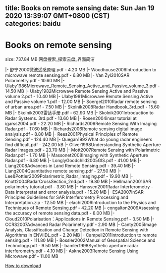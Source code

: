 
title: Books on remote sensing
date: Sun Jan 19 2020 13:39:07 GMT+0800 (CST)    
categories: baidu
---

# Books on remote sensing
size: 737.84 MB
 网盘搜索_探索云盘_界面简洁
 
|- 舒宁2000微波遥感原理.pdf - 4.20 MB
|- Woodhouse2006Introduction to microwave remote sensing.pdf - 6.80 MB
|- Van Zyl2010SAR Polarimetry.pdf - 10.60 MB
|- Ulaby1986Microwave_Remote_Sensing_Active_and_Passive_volume_3.pdf - 14.50 MB
|- Ulaby1982Microwave Remote Sensing Active and Passive volume 2.pdf - 10.40 MB
|- Ulaby1981Microwave Remote Sensing Active and Passive volume 1.pdf - 12.00 MB
|- Soergel2010Radar remote sensing of urban area.pdf - 7.50 MB
|- Skolnik2008Radar Handbook_3rd.pdf - 15.60 MB
|- Skolnik2003雷达手册.pdf - 62.90 MB
|- Skolnik2001Introduction to Radar Systems. 3rd.pdf - 13.60 MB
|- Rosen2004insar tutorial at igarss2004.pdf - 22.20 MB
|- Richards2009Remote Sensing With Imaging Radar.pdf - 17.60 MB
|- Richards2006Remote sensing digital image analysis.pdf - 8.80 MB
|- Rees2001Physical Principles of Remote Sensing.pdf - 124.40 MB
|- Quegan1992What do young radar engineers find difficult.pdf - 242.00 kB
|- Oliver1998Understanding Synthetic Aperture Radar Images.pdf - 23.70 MB
|- Mott2007Remote Sensing with Polarimetric Radar.pdf - 1.70 MB
|- Massonet2008Imaging with Synthetic Aperture Radar.pdf - 6.80 MB
|- LonglyGoodchild2005GIS.pdf - 41.00 MB
|- Liang2008Advances in Land Remote Sensing.pdf - 39.40 MB
|- Liang2004Quantitative remote sensing.pdf - 27.50 MB
|- Lee&Pottier2009Polarimetric_Radar_Imaging.pdf - 19.90 MB
|- Knott2004RadarCrossSection_2nd.pdf - 19.80 MB
|- Hellmann2001SAR polarimetry tutorial.pdf - 3.80 MB
|- Hanssen2001Radar Interferometry - Data Interpretat and error analysis.pdf - 15.20 MB
|- ESA2007InSAR Principles Guidelines for SAR Interferometry Processing and Interpretation.zip - 12.50 MB
|- elachi2006Introduction to the Physics and Techniques of Remote Sensing.pdf - 42.20 MB
|- congalton2009Assessing the accuracy of remote sensing data.pdf - 8.00 MB
|- Cloud2010Polarisation：Applications in Remote Sensing.pdf - 3.50 MB
|- CCRS2007Advanced Radar Polarimetry.pdf - 2.90 MB
|- Canty2005Image Analysis, Classification and Change Detection in Remote Sensing with Algorithms in ENVIIDL.pdf - 2.20 MB
|- Campell2011Introduction to remote sensing.pdf - 111.80 MB
|- Bossler2002Manual of Geospatial Science and Technology.pdf - 9.50 MB
|- bamler1998Synthetic aperture radar interferometry.pdf - 4.10 MB
|- Askne2003Remote Sensing Using Microwave.pdf - 11.00 MB

[How to download](https://bpcam.bemobtrk.com/go/2ceec3aa-1ca2-46d6-b9ff-aaa5c184517c?jno=1011)